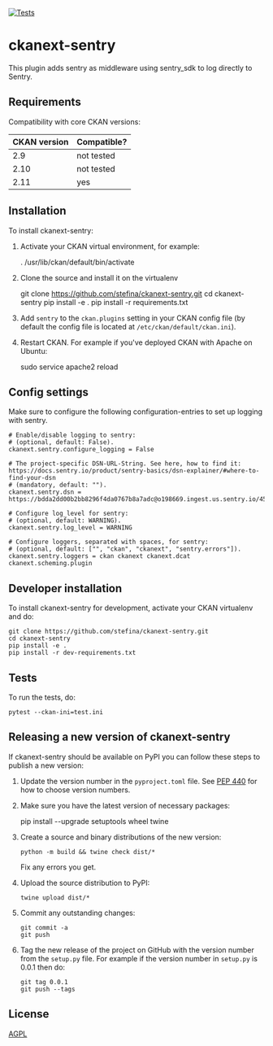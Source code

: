 [![Tests](https://github.com/stefina/ckanext-sentry/workflows/Tests/badge.svg?branch=main)](https://github.com/stefina/ckanext-sentry/actions)

# ckanext-sentry

This plugin adds sentry as middleware using sentry_sdk to log directly to Sentry.

## Requirements

Compatibility with core CKAN versions:

| CKAN version    | Compatible? |
|-----------------|-------------|
| 2.9             | not tested  |
| 2.10            | not tested  |
| 2.11            | yes         |


## Installation

To install ckanext-sentry:

1. Activate your CKAN virtual environment, for example:

     . /usr/lib/ckan/default/bin/activate

2. Clone the source and install it on the virtualenv

    git clone https://github.com/stefina/ckanext-sentry.git
    cd ckanext-sentry
    pip install -e .
	pip install -r requirements.txt

3. Add `sentry` to the `ckan.plugins` setting in your CKAN
   config file (by default the config file is located at
   `/etc/ckan/default/ckan.ini`).

4. Restart CKAN. For example if you've deployed CKAN with Apache on Ubuntu:

     sudo service apache2 reload


## Config settings

Make sure to configure the following configuration-entries to set up logging with sentry.

    # Enable/disable logging to sentry:
	# (optional, default: False).
	ckanext.sentry.configure_logging = False

	# The project-specific DSN-URL-String. See here, how to find it: https://docs.sentry.io/product/sentry-basics/dsn-explainer/#where-to-find-your-dsn
	# (mandatory, default: "").
	ckanext.sentry.dsn = https://bdda2dd00b2bb8296f4da0767b8a7adc@o198669.ingest.us.sentry.io/4509909612298240

    # Configure log_level for sentry:
	# (optional, default: WARNING).
	ckanext.sentry.log_level = WARNING

    # Configure loggers, separated with spaces, for sentry:
	# (optional, default: ["", "ckan", "ckanext", "sentry.errors"]).
	ckanext.sentry.loggers = ckan ckanext ckanext.dcat ckanext.scheming.plugin


## Developer installation

To install ckanext-sentry for development, activate your CKAN virtualenv and
do:

    git clone https://github.com/stefina/ckanext-sentry.git
    cd ckanext-sentry
    pip install -e .
    pip install -r dev-requirements.txt


## Tests

To run the tests, do:

    pytest --ckan-ini=test.ini


## Releasing a new version of ckanext-sentry

If ckanext-sentry should be available on PyPI you can follow these steps to publish a new version:

1. Update the version number in the `pyproject.toml` file. See [PEP 440](http://legacy.python.org/dev/peps/pep-0440/#public-version-identifiers) for how to choose version numbers.

2. Make sure you have the latest version of necessary packages:

    pip install --upgrade setuptools wheel twine

3. Create a source and binary distributions of the new version:

       python -m build && twine check dist/*

   Fix any errors you get.

4. Upload the source distribution to PyPI:

       twine upload dist/*

5. Commit any outstanding changes:

       git commit -a
       git push

6. Tag the new release of the project on GitHub with the version number from
   the `setup.py` file. For example if the version number in `setup.py` is
   0.0.1 then do:

       git tag 0.0.1
       git push --tags

## License

[AGPL](https://www.gnu.org/licenses/agpl-3.0.en.html)
